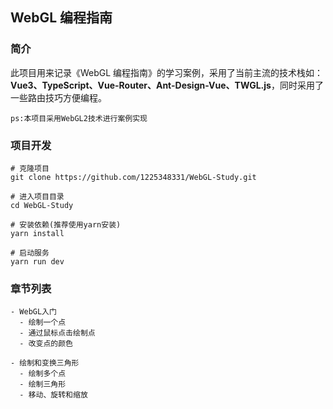 ## WebGL 编程指南

### 简介

此项目用来记录《WebGL 编程指南》的学习案例，采用了当前主流的技术栈如：**Vue3、TypeScript、Vue-Router、Ant-Design-Vue、TWGL.js**，同时采用了一些路由技巧方便编程。

`ps:本项目采用WebGL2技术进行案例实现`

### 项目开发

```
# 克隆项目
git clone https://github.com/1225348331/WebGL-Study.git

# 进入项目目录
cd WebGL-Study

# 安装依赖(推荐使用yarn安装)
yarn install

# 启动服务
yarn run dev
```

### 章节列表

```
- WebGL入门
  - 绘制一个点
  - 通过鼠标点击绘制点
  - 改变点的颜色

- 绘制和变换三角形
  - 绘制多个点
  - 绘制三角形
  - 移动、旋转和缩放

```
